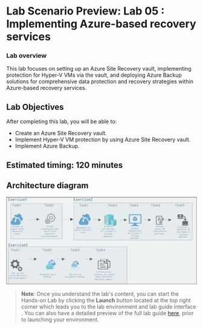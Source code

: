 # Lab Scenario Preview: Lab 05 : Implementing Azure-based recovery services

### Lab overview

This lab focuses on setting up an Azure Site Recovery vault, implementing protection for Hyper-V VMs via the vault, and deploying Azure Backup solutions for comprehensive data protection and recovery strategies within Azure-based recovery services.

## Lab Objectives
  
After completing this lab, you will be able to:

   - Create an Azure Site Recovery vault.
   - Implement Hyper-V VM protection by using Azure Site Recovery vault.
   - Implement Azure Backup.

## Estimated timing: 120 minutes

## Architecture diagram

![](/Instructions/Media/lab5.2.png)

   >**Note**: Once you understand the lab's content, you can start the Hands-on Lab by clicking the **Launch** button located at the top right corner which leads you to the lab environment and lab guide interface . You can also have a detailed preview of the full lab guide [here](https://experience.cloudlabs.ai/#/labguidepreview/1fa9a83a-d401-4c51-90ba-72ceb4c3ca5f), prior to launching your environment.

